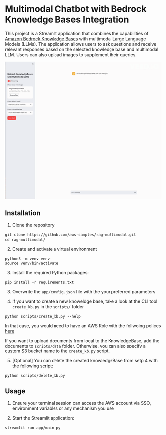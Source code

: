 # Multimodal Chatbot with Bedrock Knowledge Bases Integration

This project is a Streamlit application that combines the capabilities of [Amazon Bedrock Knowledge Bases](https://aws.amazon.com/bedrock/knowledge-bases/) with multimodal Large Language Models (LLMs). The application allows users to ask questions and receive relevant responses based on the selected knowledge base and multimodal LLM. Users can also upload images to supplement their queries.

![Application demo](doc/demo.gif)


## Installation

1. Clone the repository:
```
git clone https://github.com/aws-samples/rag-multimodal.git
cd rag-multimodal/
```

2. Create and activate a virtual environment
```
python3 -m venv venv
source venv/bin/activate
```

3. Install the required Python packages:
```
pip install -r requirements.txt
```

3. Overwrite the `app/config.json` file with the your preferred parameters

4. If you want to create a new knoweldge base, take a look at the CLI tool `create_kb.py` in the `scripts/` folder
```
python scripts/create_kb.py --help 
```
In that case, you would need to have an AWS Role with the follwoing polices [here](doc/kb-polices.txt)

If you want to upload documents from local to the KnowledgeBase, add the documents to `scripts/data` folder. Otherwise, you can also specify a custom S3 bucket name to the `create_kb.py` script.

5. [Optional] You can delete the created knowledgeBase from setp 4 with the following script:
```
python scripts/delete_kb.py
```

## Usage
1. Ensure your terminal session can access the AWS account via SSO, environment variables or any mechanism you use

2. Start the Streamlit application:

```
streamlit run app/main.py

```

